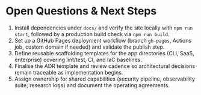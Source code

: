 # Open Questions & Next Steps

1. Install dependencies under `docs/` and verify the site locally with `npm run start`, followed by a production build check via `npm run build`.
2. Set up a GitHub Pages deployment workflow (branch `gh-pages`, Actions job, custom domain if needed) and validate the publish step.
3. Define reusable scaffolding templates for the app directories (CLI, SaaS, enterprise) covering lint/test, CI, and IaC baselines.
4. Finalise the ADR template and review cadence so architectural decisions remain traceable as implementation begins.
5. Assign ownership for shared capabilities (security pipeline, observability suite, research logs) and document the operating agreements.
